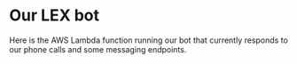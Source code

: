# Our LEX bot

Here is the AWS Lambda function running our bot that currently responds to our phone calls and some messaging endpoints.
